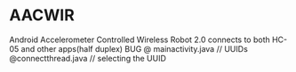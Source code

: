 # AACWIR
Android Accelerometer Controlled Wireless Robot 2.0
connects to both HC-05 and other apps(half duplex)
BUG @ mainactivity.java // UUIDs
    @connectthread.java // selecting the UUID
